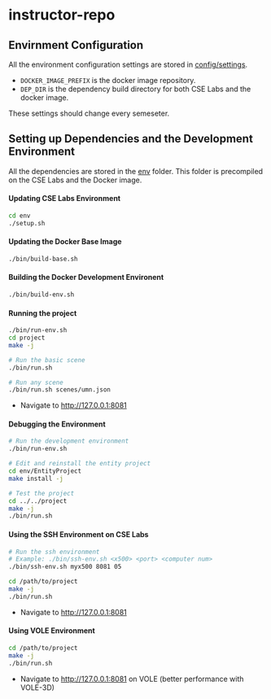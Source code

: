 # instructor-repo

## Envirnment Configuration
All the environment configuration settings are stored in [config/settings](config/settings).
 * ```DOCKER_IMAGE_PREFIX``` is the docker image repository.
 * ```DEP_DIR``` is the dependency build directory for both CSE Labs and the docker image.

These settings should change every semeseter.

## Setting up Dependencies and the Development Environment
All the dependencies are stored in the [env](env) folder.  This folder is precompiled on the CSE Labs and the Docker image.

#### Updating CSE Labs Environment
```bash
cd env
./setup.sh
```

#### Updating the Docker Base Image
```bash
./bin/build-base.sh
```

#### Building the Docker Development Environent
```bash
./bin/build-env.sh
```

#### Running the project
```bash
./bin/run-env.sh
cd project
make -j

# Run the basic scene
./bin/run.sh

# Run any scene
./bin/run.sh scenes/umn.json
```
* Navigate to http://127.0.0.1:8081

#### Debugging the Environment
```bash
# Run the development environment
./bin/run-env.sh

# Edit and reinstall the entity project
cd env/EntityProject
make install -j

# Test the project
cd ../../project
make -j
./bin/run.sh
```

#### Using the SSH Environment on CSE Labs
```bash
# Run the ssh environment
# Example: ./bin/ssh-env.sh <x500> <port> <computer num>
./bin/ssh-env.sh myx500 8081 05

cd /path/to/project
make -j
./bin/run.sh
```

* Navigate to http://127.0.0.1:8081

#### Using VOLE Environment
```bash
cd /path/to/project
make -j
./bin/run.sh
```

* Navigate to http://127.0.0.1:8081 on VOLE (better performance with VOLE-3D)
